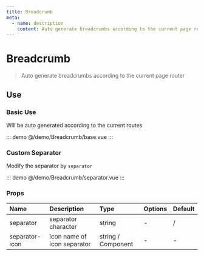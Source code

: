 ```yaml
---
title: Breadcrumb
meta:
  - name: description
    content: Auto generate breadcrumbs according to the current page router
---
```


# Breadcrumb

> Auto generate breadcrumbs according to the current page router

## Use

### Basic Use

Will be auto generated according to the current routes

::: demo
@/demo/Breadcrumb/base.vue
:::

### Custom Separator

Modify the separator by `separator`

::: demo
@/demo/Breadcrumb/separator.vue
:::

### Props

| Name           | Description                 | Type               | Options | Default |
| :------------- | :-------------------------- | :----------------- | :------ | :------ |
| separator      | separator character         | string             | -       | /       |
| separator-icon | icon name of icon separator | string / Component | -       | -       |
